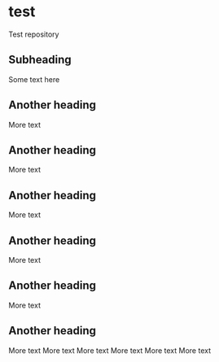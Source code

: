 # test

Test repository

## Subheading

Some text here

## Another heading

More text

## Another heading


More text

## Another heading



More text

## Another heading

More text

## Another heading


More text

## Another heading



More text
More text
More text
More text
More text
More text
